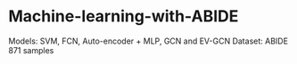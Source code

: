 # Machine-learning-with-ABIDE
Models: SVM, FCN, Auto-encoder + MLP, GCN and EV-GCN
Dataset: ABIDE 871 samples

